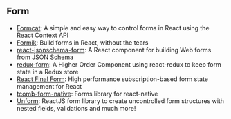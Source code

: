 ## Form

- [Formcat](https://github.com/guilouro/formcat): A simple and easy way to control forms in React using the React Context API
- [Formik](https://github.com/jaredpalmer/formik): Build forms in React, without the tears
- [react-jsonschema-form](https://github.com/rjsf-team/react-jsonschema-form): A React component for building Web forms from JSON Schema
- [redux-form](https://github.com/erikras/redux-form): A Higher Order Component using react-redux to keep form state in a Redux store
- [React Final Form](https://github.com/final-form/react-final-form): High performance subscription-based form state management for React
- [tcomb-form-native](https://github.com/gcanti/tcomb-form-native): Forms library for react-native
- [Unform](https://github.com/Rocketseat/unform): ReactJS form library to create uncontrolled form structures with nested fields, validations and much more!
